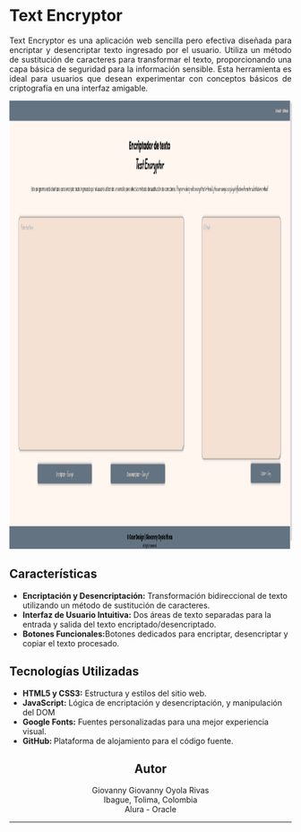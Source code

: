 <h1>Text Encryptor</h1>

<p style="text-align: justify">Text Encryptor es una aplicación web sencilla pero efectiva diseñada para encriptar y desencriptar texto ingresado por el usuario. Utiliza un método de sustitución de caracteres para transformar el texto, proporcionando una capa básica de seguridad para la información sensible. Esta herramienta es ideal para usuarios que desean experimentar con conceptos básicos de criptografía en una interfaz amigable.</p>
<img src="./img/img1.png" style="width: 1400px; height: 800px">

<h2>Características</h2>
<ul>
  <li><strong>Encriptación y Desencriptación:</strong> Transformación bidireccional de texto utilizando un método de sustitución de caracteres.</li>
  <li><strong>Interfaz de Usuario Intuitiva:</strong> Dos áreas de texto separadas para la entrada y salida del texto encriptado/desencriptado.</li>
  <li><strong>Botones Funcionales:</strong>Botones dedicados para encriptar, desencriptar y copiar el texto procesado.</li>
</ul>

<h2>Tecnologías Utilizadas</h2>
<ul>  
  <li><strong>HTML5 y CSS3:</strong> Estructura y estilos del sitio web.</li>
  <li><strong>JavaScript:</strong> Lógica de encriptación y desencriptación, y manipulación del DOM</li>
  <li><strong>Google Fonts:</strong> Fuentes personalizadas para una mejor experiencia visual.</li>
  <li><strong>GitHub: </strong>Plataforma de alojamiento para el código fuente.</li>
</ul>


<h2 style="text-align: center">Autor</h2>
<p style="text-align: center">Giovanny Giovanny Oyola Rivas<br>
Ibague, Tolima, Colombia<br>
Alura - Oracle</p>

------------






